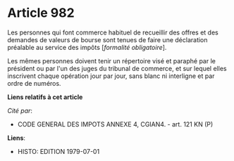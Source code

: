 # Article 982

Les personnes qui font commerce habituel de recueillir des offres et des demandes de valeurs de bourse sont tenues de faire
une déclaration préalable au service des impôts [*formalité obligatoire*].

Les mêmes personnes doivent tenir un répertoire visé et paraphé par le président ou par l'un des juges du tribunal de
commerce, et sur lequel elles inscrivent chaque opération jour par jour, sans blanc ni interligne et par ordre de numéros.

**Liens relatifs à cet article**

_Cité par_:

  - CODE GENERAL DES IMPOTS ANNEXE 4, CGIAN4. - art. 121 KN (P)

**Liens**:

  - HISTO: EDITION 1979-07-01
